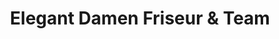 ---
title: "Elegant Damen Friseur & Team"
url: /saarbruecken/elegant-damen-friseur-und-team/
shop: Friseur
---